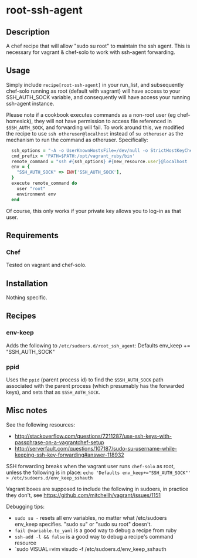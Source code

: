 # <a name="title"></a> root-ssh-agent

## <a name="description"></a> Description

A chef recipe that will allow "sudo su root" to maintain the ssh agent.
This is necessary for vagrant & chef-solo to work with ssh-agent forwarding.

## <a name="usage"></a> Usage

Simply include `recipe[root-ssh-agent]` in your run\_list, and subsequently chef-solo 
running as root (default with vagrant) will have access to your SSH_AUTH_SOCK variable, 
and consequently will have access your running ssh-agent instance.

Please note if a cookbook executes commands as a non-root user (eg chef-homesick), they will not
have permission to access file referenced in `$SSH_AUTH_SOCK`, and forwarding will fail. To work 
around this, we modified the recipe to use `ssh otheruser@localhost` instead of `su otheruser`
as the mechanism to run the command as otheruser. Specifically:  

```ruby
  ssh_options = "-A -o UserKnownHostsFile=/dev/null -o StrictHostKeyChecking=no"
  cmd_prefix = 'PATH=$PATH:/opt/vagrant_ruby/bin'
  remote_command = "ssh #{ssh_options} #{new_resource.user}@localhost '#{cmd_prefix} #{command}'"
  env = {
    "SSH_AUTH_SOCK" => ENV['SSH_AUTH_SOCK'],
  }
  execute remote_command do
    user "root"
    environment env
  end
```

Of course, this only works if your private key allows you to log-in as that user.


## <a name="requirements"></a> Requirements

### <a name="requirements-chef"></a> Chef

Tested on vagrant and chef-solo.

## <a name="installation"></a> Installation

Nothing specific.

## <a name="recipes"></a> Recipes

### <a name="recipes-env-keep"></a> env-keep

Adds the following to `/etc/sudoers.d/root_ssh_agent`: 
    Defaults env_keep += "SSH_AUTH_SOCK" 

### <a name="recipes-ppid"></a> ppid

Uses the `ppid` (parent process id) to find the `$SSH_AUTH_SOCK` path associated with
the parent process (which presumably has the forwarded keys), and sets that as `$SSH_AUTH_SOCK`.

## <a name="notes"></a> Misc notes

See the following resources:
* http://stackoverflow.com/questions/7211287/use-ssh-keys-with-passphrase-on-a-vagrantchef-setup
* http://serverfault.com/questions/107187/sudo-su-username-while-keeping-ssh-key-forwarding#answer-118932

SSH forwarding breaks when the vagrant user runs `chef-solo` as root, unless the following is in place:
    `echo 'Defaults env_keep+="SSH_AUTH_SOCK"' > /etc/sudoers.d/env_keep_sshauth`

Vagrant boxes are supposed to include the following in sudoers, in practice they don't, see https://github.com/mitchellh/vagrant/issues/1151

Debugging tips: 
* `sudo su -` resets all env variables, no matter what /etc/sudoers env_keep specifies. "sudo su" or "sudo su root" doesn't.
* `fail @variable.to_yaml` is a good way to debug a recipe from ruby
* `ssh-add -l && false` is a good way to debug a recipe's command resource
* `sudo VISUAL=vim visudo -f /etc/sudoers.d/env_keep_sshauth


